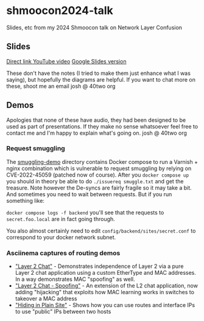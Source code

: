 # shmoocon2024-talk
Slides, etc from my 2024 Shmoocon talk on Network Layer Confusion

## Slides

[Direct link YouTube video](https://youtu.be/_yqoVje68qU?si=fCjXcKXXPeGUg8BB&t=10375)
[Google Slides version](https://docs.google.com/presentation/d/e/2PACX-1vRB0tTfIJbZfSe77xMniKhn2cqPwt0rvajW3AV4Pq2oIQufw90RujBEgJl5SLi-NQ/pub?start=false&loop=false&delayms=60000)

These don't have the notes (I tried to make them just enhance what I was saying), but hopefully the diagrams are
helpful. If you want to chat more on these, shoot me an email josh @ 40two org

## Demos

Apologies that none of these have audio, they had been designed to be used as part
of presentations. If they make no sense whatsoever feel free to contact me and
I'm happy to explain what's going on. josh @ 40two org

### Request smuggling

The [smuggling-demo](./smuggling-demo) directory contains Docker compose to run a Varnish + nginx combination which is vulnerable to request smuggling by relying on CVE-2022-45059 (patched now of course). After you `docker compose up` you should in theory be able to do `./issuereq smuggle.txt` and get the treasure. Note however the De-syncs are fairly fragile so it may take a bit. And sometimes you need to wait between requests. But if you run something like:

`docker compose logs -f backend` you'll see that the requests to `secret.foo.local` are in fact going through.

You also almost certainly need to edit `config/backend/sites/secret.conf` to correspond to your docker network subnet. 

### Asciinema captures of routing demos


- ["Layer 2 Chat"](https://asciinema.org/a/fy89nxfYOgawz1w2xpdmjLpAW) - Demonstrates independence of Layer 2 via a pure Layer 2 chat application using a custom EtherType and MAC addresses. In a way demonstrates MAC "spoofing" as well.  
- ["Layer 2 Chat - Spoofing"](https://asciinema.org/a/d57da7W2d3o7VgOi1QunxVkNH) - An extension of the L2 chat application, now adding "hijacking" that exploits how MAC learning works in switches to takeover a MAC address
- ["Hiding in Plain Site"](https://asciinema.org/a/I2iqjaq93bWRvf25ggSNWRQHq) - Shows how you can use routes and interface IPs to use "public" IPs between two hosts
